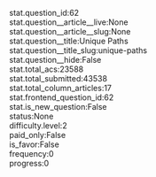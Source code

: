 stat.question_id:62  
stat.question__article__live:None  
stat.question__article__slug:None  
stat.question__title:Unique Paths  
stat.question__title_slug:unique-paths  
stat.question__hide:False  
stat.total_acs:23588  
stat.total_submitted:43538  
stat.total_column_articles:17  
stat.frontend_question_id:62  
stat.is_new_question:False  
status:None  
difficulty.level:2  
paid_only:False  
is_favor:False  
frequency:0  
progress:0  
